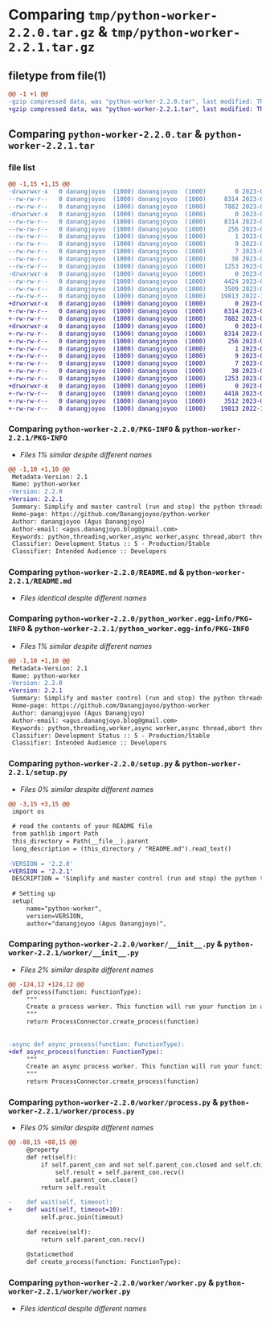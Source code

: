 # Comparing `tmp/python-worker-2.2.0.tar.gz` & `tmp/python-worker-2.2.1.tar.gz`

## filetype from file(1)

```diff
@@ -1 +1 @@
-gzip compressed data, was "python-worker-2.2.0.tar", last modified: Thu Jun 22 08:55:23 2023, max compression
+gzip compressed data, was "python-worker-2.2.1.tar", last modified: Thu Jun 22 09:16:35 2023, max compression
```

## Comparing `python-worker-2.2.0.tar` & `python-worker-2.2.1.tar`

### file list

```diff
@@ -1,15 +1,15 @@
-drwxrwxr-x   0 danangjoyoo  (1000) danangjoyoo  (1000)        0 2023-06-22 08:55:23.050560 python-worker-2.2.0/
--rw-rw-r--   0 danangjoyoo  (1000) danangjoyoo  (1000)     8314 2023-06-22 08:55:23.050560 python-worker-2.2.0/PKG-INFO
--rw-rw-r--   0 danangjoyoo  (1000) danangjoyoo  (1000)     7882 2023-06-22 08:54:57.000000 python-worker-2.2.0/README.md
-drwxrwxr-x   0 danangjoyoo  (1000) danangjoyoo  (1000)        0 2023-06-22 08:55:23.050560 python-worker-2.2.0/python_worker.egg-info/
--rw-rw-r--   0 danangjoyoo  (1000) danangjoyoo  (1000)     8314 2023-06-22 08:55:22.000000 python-worker-2.2.0/python_worker.egg-info/PKG-INFO
--rw-rw-r--   0 danangjoyoo  (1000) danangjoyoo  (1000)      256 2023-06-22 08:55:22.000000 python-worker-2.2.0/python_worker.egg-info/SOURCES.txt
--rw-rw-r--   0 danangjoyoo  (1000) danangjoyoo  (1000)        1 2023-06-22 08:55:22.000000 python-worker-2.2.0/python_worker.egg-info/dependency_links.txt
--rw-rw-r--   0 danangjoyoo  (1000) danangjoyoo  (1000)        9 2023-06-22 08:55:22.000000 python-worker-2.2.0/python_worker.egg-info/requires.txt
--rw-rw-r--   0 danangjoyoo  (1000) danangjoyoo  (1000)        7 2023-06-22 08:55:22.000000 python-worker-2.2.0/python_worker.egg-info/top_level.txt
--rw-rw-r--   0 danangjoyoo  (1000) danangjoyoo  (1000)       38 2023-06-22 08:55:23.050560 python-worker-2.2.0/setup.cfg
--rw-rw-r--   0 danangjoyoo  (1000) danangjoyoo  (1000)     1253 2023-06-22 08:53:37.000000 python-worker-2.2.0/setup.py
-drwxrwxr-x   0 danangjoyoo  (1000) danangjoyoo  (1000)        0 2023-06-22 08:55:23.050560 python-worker-2.2.0/worker/
--rw-rw-r--   0 danangjoyoo  (1000) danangjoyoo  (1000)     4424 2023-06-22 08:53:21.000000 python-worker-2.2.0/worker/__init__.py
--rw-rw-r--   0 danangjoyoo  (1000) danangjoyoo  (1000)     3509 2023-06-22 08:52:13.000000 python-worker-2.2.0/worker/process.py
--rw-rw-r--   0 danangjoyoo  (1000) danangjoyoo  (1000)    19813 2022-12-27 10:45:46.000000 python-worker-2.2.0/worker/worker.py
+drwxrwxr-x   0 danangjoyoo  (1000) danangjoyoo  (1000)        0 2023-06-22 09:16:35.103967 python-worker-2.2.1/
+-rw-rw-r--   0 danangjoyoo  (1000) danangjoyoo  (1000)     8314 2023-06-22 09:16:35.103967 python-worker-2.2.1/PKG-INFO
+-rw-rw-r--   0 danangjoyoo  (1000) danangjoyoo  (1000)     7882 2023-06-22 08:54:57.000000 python-worker-2.2.1/README.md
+drwxrwxr-x   0 danangjoyoo  (1000) danangjoyoo  (1000)        0 2023-06-22 09:16:35.099967 python-worker-2.2.1/python_worker.egg-info/
+-rw-rw-r--   0 danangjoyoo  (1000) danangjoyoo  (1000)     8314 2023-06-22 09:16:35.000000 python-worker-2.2.1/python_worker.egg-info/PKG-INFO
+-rw-rw-r--   0 danangjoyoo  (1000) danangjoyoo  (1000)      256 2023-06-22 09:16:35.000000 python-worker-2.2.1/python_worker.egg-info/SOURCES.txt
+-rw-rw-r--   0 danangjoyoo  (1000) danangjoyoo  (1000)        1 2023-06-22 09:16:35.000000 python-worker-2.2.1/python_worker.egg-info/dependency_links.txt
+-rw-rw-r--   0 danangjoyoo  (1000) danangjoyoo  (1000)        9 2023-06-22 09:16:35.000000 python-worker-2.2.1/python_worker.egg-info/requires.txt
+-rw-rw-r--   0 danangjoyoo  (1000) danangjoyoo  (1000)        7 2023-06-22 09:16:35.000000 python-worker-2.2.1/python_worker.egg-info/top_level.txt
+-rw-rw-r--   0 danangjoyoo  (1000) danangjoyoo  (1000)       38 2023-06-22 09:16:35.103967 python-worker-2.2.1/setup.cfg
+-rw-rw-r--   0 danangjoyoo  (1000) danangjoyoo  (1000)     1253 2023-06-22 09:16:31.000000 python-worker-2.2.1/setup.py
+drwxrwxr-x   0 danangjoyoo  (1000) danangjoyoo  (1000)        0 2023-06-22 09:16:35.103967 python-worker-2.2.1/worker/
+-rw-rw-r--   0 danangjoyoo  (1000) danangjoyoo  (1000)     4418 2023-06-22 09:16:18.000000 python-worker-2.2.1/worker/__init__.py
+-rw-rw-r--   0 danangjoyoo  (1000) danangjoyoo  (1000)     3512 2023-06-22 09:16:24.000000 python-worker-2.2.1/worker/process.py
+-rw-rw-r--   0 danangjoyoo  (1000) danangjoyoo  (1000)    19813 2022-12-27 10:45:46.000000 python-worker-2.2.1/worker/worker.py
```

### Comparing `python-worker-2.2.0/PKG-INFO` & `python-worker-2.2.1/PKG-INFO`

 * *Files 1% similar despite different names*

```diff
@@ -1,10 +1,10 @@
 Metadata-Version: 2.1
 Name: python-worker
-Version: 2.2.0
+Version: 2.2.1
 Summary: Simplify and master control (run and stop) the python threads (workers)
 Home-page: https://github.com/Danangjoyoo/python-worker
 Author: danangjoyoo (Agus Danangjoyo)
 Author-email: <agus.danangjoyo.blog@gmail.com>
 Keywords: python,threading,worker,async worker,async thread,abort thread,thread stopper,thread manager,simple thread,thread monitor
 Classifier: Development Status :: 5 - Production/Stable
 Classifier: Intended Audience :: Developers
```

### Comparing `python-worker-2.2.0/README.md` & `python-worker-2.2.1/README.md`

 * *Files identical despite different names*

### Comparing `python-worker-2.2.0/python_worker.egg-info/PKG-INFO` & `python-worker-2.2.1/python_worker.egg-info/PKG-INFO`

 * *Files 1% similar despite different names*

```diff
@@ -1,10 +1,10 @@
 Metadata-Version: 2.1
 Name: python-worker
-Version: 2.2.0
+Version: 2.2.1
 Summary: Simplify and master control (run and stop) the python threads (workers)
 Home-page: https://github.com/Danangjoyoo/python-worker
 Author: danangjoyoo (Agus Danangjoyo)
 Author-email: <agus.danangjoyo.blog@gmail.com>
 Keywords: python,threading,worker,async worker,async thread,abort thread,thread stopper,thread manager,simple thread,thread monitor
 Classifier: Development Status :: 5 - Production/Stable
 Classifier: Intended Audience :: Developers
```

### Comparing `python-worker-2.2.0/setup.py` & `python-worker-2.2.1/setup.py`

 * *Files 0% similar despite different names*

```diff
@@ -3,15 +3,15 @@
 import os
 
 # read the contents of your README file
 from pathlib import Path
 this_directory = Path(__file__).parent
 long_description = (this_directory / "README.md").read_text()
 
-VERSION = '2.2.0'
+VERSION = '2.2.1'
 DESCRIPTION = 'Simplify and master control (run and stop) the python threads (workers)'
 
 # Setting up
 setup(
     name="python-worker",
     version=VERSION,
     author="danangjoyoo (Agus Danangjoyo)",
```

### Comparing `python-worker-2.2.0/worker/__init__.py` & `python-worker-2.2.1/worker/__init__.py`

 * *Files 2% similar despite different names*

```diff
@@ -124,12 +124,12 @@
 def process(function: FunctionType):
     """
     Create a process worker. This function will run your function in a separate GIL
     """
     return ProcessConnector.create_process(function)
 
 
-async def async_process(function: FunctionType):
+def async_process(function: FunctionType):
     """
     Create an async process worker. This function will run your function in a separate GIL
     """
     return ProcessConnector.create_process(function)
```

### Comparing `python-worker-2.2.0/worker/process.py` & `python-worker-2.2.1/worker/process.py`

 * *Files 0% similar despite different names*

```diff
@@ -88,15 +88,15 @@
     @property
     def ret(self):
         if self.parent_con and not self.parent_con.closed and self.child_con.closed:
             self.result = self.parent_con.recv()
             self.parent_con.close()
         return self.result
 
-    def wait(self, timeout):
+    def wait(self, timeout=10):
         self.proc.join(timeout)
 
     def receive(self):
         return self.parent_con.recv()
 
     @staticmethod
     def create_process(function: FunctionType):
```

### Comparing `python-worker-2.2.0/worker/worker.py` & `python-worker-2.2.1/worker/worker.py`

 * *Files identical despite different names*

